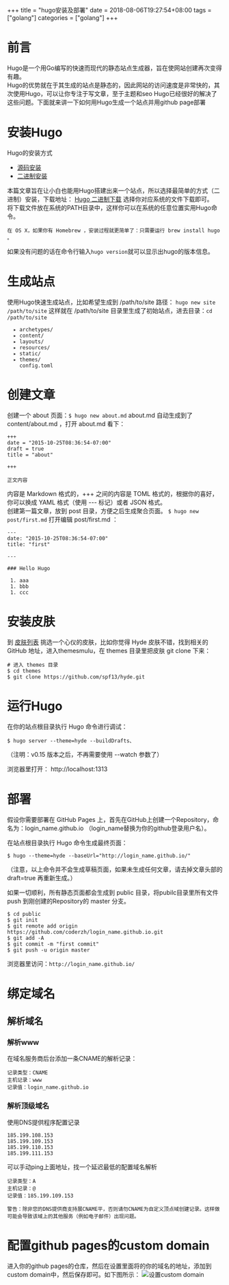 +++
title = "hugo安装及部署"
date = 2018-08-06T19:27:54+08:00
tags = ["golang"]
categories = ["golang"]
+++
# 前言
Hugo是一个用Go编写的快速而现代的静态站点生成器，旨在使网站创建再次变得有趣。  
Hugo的优势就在于其生成的站点是静态的，因此网站的访问速度是非常快的，其次使用Hugo，可以让你专注于写文章，至于主题和seo Hugo已经很好的解决了这些问题。下面就来讲一下如何用Hugo生成一个站点并用github page部署
<!--more-->
# 安装Hugo
Hugo的安装方式  
- [源码安装](https://gohugo.io/getting-started/installing/#source "Hugo下载地址")
- [二进制安装](https://github.com/gohugoio/hugo/releases "Hugo下载地址")  

本篇文章旨在让小白也能用Hugo搭建出来一个站点，所以选择最简单的方式（二进制）安装，下载地址：
[Hugo 二进制下载](https://github.com/gohugoio/hugo/releases "Hugo下载地址")
选择你对应系统的文件下载即可。  
将下载文件放在系统的PATH目录中，这样你可以在系统的任意位置实用Hugo命令。

`在 OS X，如果你有 Homebrew ，安装过程就更简单了：只需要运行 brew install hugo 。`

如果没有问题的话在命令行输入`hugo version`就可以显示出hugo的版本信息。

# 生成站点
使用Hugo快速生成站点，比如希望生成到 /path/to/site 路径：
`hugo new site /path/to/site`
这样就在 /path/to/site 目录里生成了初始站点，进去目录：`cd /path/to/site`
```
  ▸ archetypes/
  ▸ content/ 
  ▸ layouts/
  ▸ resources/
  ▸ static/
  ▸ themes/
    config.toml
```
# 创建文章
创建一个 about 页面：`$ hugo new about.md`
about.md 自动生成到了 content/about.md ，打开 about.md 看下：
```
+++
date = "2015-10-25T08:36:54-07:00"
draft = true
title = "about"

+++

正文内容
```
内容是 Markdown 格式的，+++ 之间的内容是 TOML 格式的，根据你的喜好，你可以换成 YAML 格式（使用 --- 标记）或者 JSON 格式。  
创建第一篇文章，放到 post 目录，方便之后生成聚合页面。
`$ hugo new post/first.md`
打开编辑 post/first.md ：
```
---
date: "2015-10-25T08:36:54-07:00"
title: "first"
 
---

### Hello Hugo

 1. aaa
 1. bbb
 1. ccc
```
# 安装皮肤
到 [皮肤列表](https://themes.gohugo.io/ "皮肤列表")   挑选一个心仪的皮肤，比如你觉得 Hyde 皮肤不错，找到相关的 GitHub 地址，进入themesmulu，在 themes 目录里把皮肤 git clone 下来：
```
# 进入 themes 目录
$ cd themes
$ git clone https://github.com/spf13/hyde.git
```
# 运行Hugo
在你的站点根目录执行 Hugo 命令进行调试：
```
$ hugo server --theme=hyde --buildDrafts、
```
（注明：v0.15 版本之后，不再需要使用 --watch 参数了）

浏览器里打开： http://localhost:1313
# 部署
假设你需要部署在 GitHub Pages 上，首先在GitHub上创建一个Repository，命名为：login_name.github.io （login_name替换为你的github登录用户名）。

在站点根目录执行 Hugo 命令生成最终页面：
```
$ hugo --theme=hyde --baseUrl="http://login_name.github.io/"
```
（注意，以上命令并不会生成草稿页面，如果未生成任何文章，请去掉文章头部的 draft=true 再重新生成。）

如果一切顺利，所有静态页面都会生成到 public 目录，将pubilc目录里所有文件 push 到刚创建的Repository的 master 分支。

```
$ cd public
$ git init
$ git remote add origin https://github.com/coderzh/login_name.github.io.git
$ git add -A
$ git commit -m "first commit"
$ git push -u origin master
```

浏览器里访问：`http://login_name.github.io/`

# 绑定域名
## 解析域名
### 解析www
在域名服务商后台添加一条CNAME的解析记录：
```
记录类型：CNAME
主机记录：www
记录值：login_name.github.io
```
### 解析顶级域名
使用DNS提供程序配置记录
```
185.199.108.153
185.199.109.153
185.199.110.153
185.199.111.153
```
可以手动ping上面地址，找一个延迟最低的配置域名解析
```
记录类型：A
主机记录：@
记录值：185.199.109.153
```

`警告：除非您的DNS提供商支持展CNAME平，否则请勿CNAME为自定义顶点域创建记录。这样做可能会导致该域上的其他服务（例如电子邮件）出现问题。`
# 配置github pages的custom domain
进入你的github pages的仓库，然后在设置里面将的你的域名的地址，添加到custom domain中，然后保存即可。如下图所示：
![设置custom domain](http://o8ei86anm.bkt.clouddn.com/github.jpg '设置custom domain')


